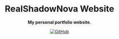 <div align="center">

# RealShadowNova Website

**My personal portfolio website.**

[![GitHub](https://img.shields.io/github/license/RealShadowNova/website)](https://github.com/RealShadowNova/website/blob/main/LICENSE.md)

</div>
